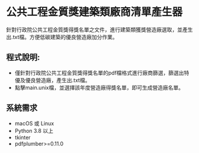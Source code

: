 # 公共工程金質獎建築類廠商清單產生器
針對行政院公共工程金質獎得獎名單之文件，進行建築類獲獎營造廠選取，並產生出.txt檔。方便低碳建築的優良營造廠加分作業。

## 程式說明:
- 僅針對行政院公共工程金質獎得獎名單的pdf檔格式進行廠商篩選，篩選出特優及優良營造廠，產生出.txt檔。
- 點擊main.unix檔，並選擇該年度營造廠得獎名單，即可生成營造廠名單。

## 系統需求
- macOS 或 Linux
- Python 3.8 以上
- tkinter
- pdfplumber>=0.11.0
